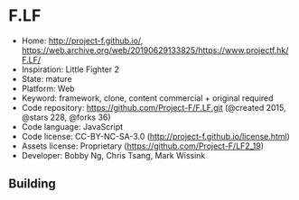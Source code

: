 # F.LF

- Home: http://project-f.github.io/, https://web.archive.org/web/20190629133825/https://www.projectf.hk/F.LF/
- Inspiration: Little Fighter 2
- State: mature
- Platform: Web
- Keyword: framework, clone, content commercial + original required
- Code repository: https://github.com/Project-F/F.LF.git (@created 2015, @stars 228, @forks 36)
- Code language: JavaScript
- Code license: CC-BY-NC-SA-3.0 (http://project-f.github.io/license.html)
- Assets license: Proprietary (https://github.com/Project-F/LF2_19)
- Developer: Bobby Ng, Chris Tsang, Mark Wissink

## Building
